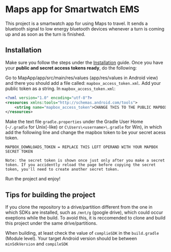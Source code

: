 # Maps app for Smartwatch EMS

This project is a smartwatch app for using Maps to travel. It sends a bluetooth signal to low energy bluetooth devices whenever a turn is coming up and as soon as the turn is finished.

## Installation

Make sure you follow the steps under the [Installation](https://docs.mapbox.com/android/beta/navigation/guides/install/) guide. Once you have your **public and secret access tokens ready**, do the following:

Go to MapApp/app/src/main/res/values (app/res/values in Android view) and there you should add a file called: `mapbox_access_token.xml`. Add your public token as a string. 
In `mapbox_access_token.xml`:

```xml
<?xml version="1.0" encoding="utf-8"?>
<resources xmlns:tools="http://schemas.android.com/tools">
    <string name="mapbox_access_token">CHANGE THIS TO THE PUBLIC MAPBOX TOKEN</string>
</resources>
```

Make the text file `gradle.properties` under the Gradle User Home (`~/.gradle` for Unix(-like) or `C\Users\<username>\.gradle` for Win), in which add the following line and change the mapbox token to be your secret acess token.

```agsl
MAPBOX_DOWNLOADS_TOKEN = REPLACE THIS LEFT OPERAND WITH YOUR MAPBOX SECRET TOKEN
```

    Note: the secret token is shown once just only after you make a secret token. If you accidently reload the page before copying the secret token, you'll need to create another secret token.
Run the project and enjoy!

## Tips for building the project

If you clone the repository to a drive/partition different from the one in which SDKs are installed, such as `/mnt/g` (google drive), which could occur exeptions while the build. To avoid this, it is reccomended to clone and build this project under the same drive/partitions. 

When building, at least check the value of `complieSDK` in the `build.gradle` (Module level). Your target Android version should be between `minSdkVersion` and `compileSDK`